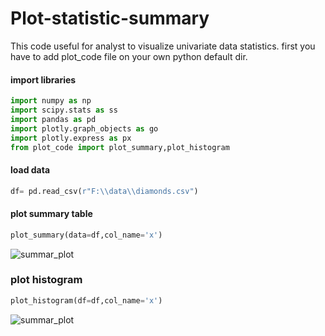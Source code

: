 # Plot-statistic-summary
This code useful for analyst  to visualize univariate data statistics. 
first you have to add plot_code  file on your own python default dir.

#### import libraries
```python
import numpy as np
import scipy.stats as ss
import pandas as pd
import plotly.graph_objects as go
import plotly.express as px
from plot_code import plot_summary,plot_histogram
```

#### load data
```python
df= pd.read_csv(r"F:\\data\\diamonds.csv") 
```
#### plot summary table
```python
plot_summary(data=df,col_name='x')
```

![summar_plot](https://github.com/vishalbpatil1/Plot-statistic-summary/blob/main/newplot%50(5).png)


### plot histogram 
```python
plot_histogram(df=df,col_name='x')
```
![summar_plot](https://github.com/vishalbpatil1/Plot-statistic-summary/blob/main/newplot%50(4).png)
